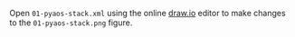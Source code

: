 Open `01-pyaos-stack.xml` using the online [draw.io](https://www.draw.io/) editor
to make changes to the `01-pyaos-stack.png` figure.